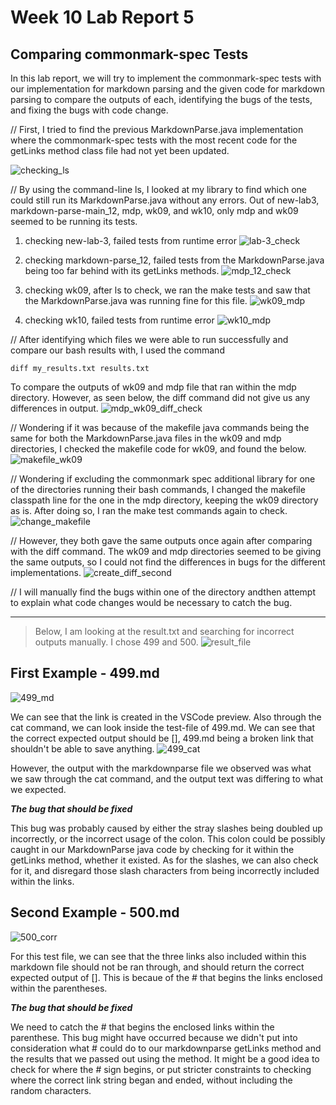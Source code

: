 # Week 10 Lab Report 5
## Comparing commonmark-spec Tests

In this lab report, we will try to implement the commonmark-spec tests with our implementation for markdown parsing and the given code for markdown parsing to compare the outputs of each, identifying the bugs of the tests, and fixing the bugs with code change.

// First, I tried to find the previous MarkdownParse.java implementation where the commonmark-spec tests with the most recent code for the getLinks method class file had not yet been updated. 

![checking_ls](ssh_ls_check.png)

// By using the command-line ls, I looked at my library to find which one could still run its MarkdownParse.java without any errors. Out of new-lab3, markdown-parse-main_12, mdp, wk09, and wk10, only mdp and wk09 seemed to be running its tests. 

1. checking new-lab-3, failed tests from runtime error
![lab-3_check](new_lab_3_fail_check.png)

2. checking markdown-parse_12, failed tests from the MarkdownParse.java being too far behind with its getLinks methods.
![mdp_12_check](mdp_12_fail_check.png)

3. checking wk09, after ls to check, we ran the make tests and saw that the MarkdownParse.java was running fine for this file.
![wk09_mdp](wk09_mdp_check.png)

4. checking wk10, failed tests from runtime error
![wk10_mdp](wk10_fail_check.png)

// After identifying which files we were able to run successfully and compare our bash results with, I used the command

```
diff my_results.txt results.txt
```
To compare the outputs of wk09 and mdp file that ran within the mdp directory.
However, as seen below, the diff command did not give us any differences in output.
![mdp_wk09_diff_check](mdp_wk09_diff_check.png)

// Wondering if it was because of the makefile java commands being the same for both the MarkdownParse.java files in the wk09 and mdp directories, I checked the makefile code for wk09, and found the below. 
![makefile_wk09](makefile_distinguish_wk09.png)

// Wondering if excluding the commonmark spec additional library for one of the directories running their bash commands, I changed the makefile classpath line for the one in the mdp directory, keeping the wk09 directory as is. 
After doing so, I ran the make test commands again to check. 
![change_makefile](change_makefile_mdp.png)

// However, they both gave the same outputs once again after comparing with the diff command. The wk09 and mdp directories seemed to be giving the same outputs, so I could not find the differences in bugs for the different implementations.
![create_diff_second](create_txt_both_cp_check.png)

// I will manually find the bugs within one of the directory andthen attempt to explain what code changes would be necessary to catch the bug. 

___


> Below, I am looking at the result.txt and searching for incorrect outputs manually. 
> I chose 499 and 500. 
![result_file](wk09_results.png)

## First Example - 499.md
![499_md](499_preview.png)

We can see that the link is created in the VSCode preview.
Also through the cat command, we can look inside the test-file of 499.md.
We can see that the correct expected output should be [], 499.md being a broken link that shouldn't be able to save anything.
![499_cat](499_cat.png)

However, the output with the markdownparse file we observed was what we saw through the cat command, and the output text was differing to what we expected.

***The bug that should be fixed***

This bug was probably caused by either the stray slashes being doubled up incorrectly, or the incorrect usage of the colon. This colon could be possibly caught in our MarkdownParse java code by checking for it within the getLinks method, whether it existed. As for the slashes, we can also check for it, and disregard those slash characters from being incorrectly included within the links. 



## Second Example - 500.md
![500_corr](500_corr_cat.png)

For this test file, we can see that the three links also included within this markdown file should not be ran through, and should return the correct expected output of []. This is becaue of the # that begins the links enclosed within the parentheses. 

***The bug that should be fixed***

We need to catch the # that begins the enclosed links within the parenthese. This bug might have occurred because we didn't put into consideration what # could do to our markdownparse getLinks method and the results that we passed out using the method. It might be a good idea to check for where the # sign begins, or put stricter constraints to checking where the correct link string began and ended, without including the random characters. 




